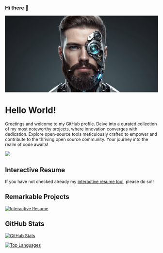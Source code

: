 ### Hi there 👋

<p align="center">
 <img src="media/banner.png" width="1024px">
</p>

# Hello World!
Greetings and welcome to my GitHub profile. Delve into a curated collection of my most noteworthy projects, where innovation converges with dedication. Explore open-source tools meticulously crafted to empower and contribute to the thriving open source community. Your journey into the realm of code awaits!

<p align="left">
 <img src="https://raw.githubusercontent.com/serghidalg/interactive-resume/master/files/interactive-resume.gif" width="1024px">
</p>

## Interactive Resume
If you have not checked already my [interactive resume tool](https://cv.serghidalg.xyz), please do so!!

## Remarkable Projects
[![Interactive Resume](https://github-readme-stats.vercel.app/api/pin/?username=serghidalg&repo=interactive-resume&theme=dracula)](https://github.com/serghidalg/interactive-resume)

## GitHub Stats
[![GitHub Stats](https://github-readme-stats.vercel.app/api?username=serghidalg&show_icons=true&theme=dracula)](https://github.com/serghidalg)

[![Top Languages](https://github-readme-stats.vercel.app/api/top-langs/?username=serghidalg&layout=pie&theme=dracula)](https://github.com/serghidalg)
